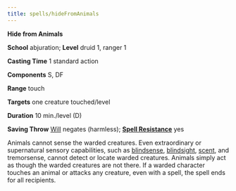 ```yaml
---
title: spells/hideFromAnimals
---
```

 **Hide from Animals**

**School** abjuration; **Level** druid 1, ranger 1

**Casting Time** 1 standard action

**Components** S, DF

**Range** touch

**Targets** one creature touched/level

**Duration** 10 min./level (D)

**Saving Throw** [Will](../combat.md#_will) negates (harmless); **[Spell Resistance](../glossary.md#_spell-resistance)** yes

Animals cannot sense the warded creatures. Even extraordinary or supernatural sensory capabilities, such as [blindsense](../glossary.md#_blindsight-and-blindsense), [blindsight](../glossary.md#_blindsight-and-blindsense), [scent](../glossary.md#_scent), and tremorsense, cannot detect or locate warded creatures. Animals simply act as though the warded creatures are not there. If a warded character touches an animal or attacks any creature, even with a spell, the spell ends for all recipients.

